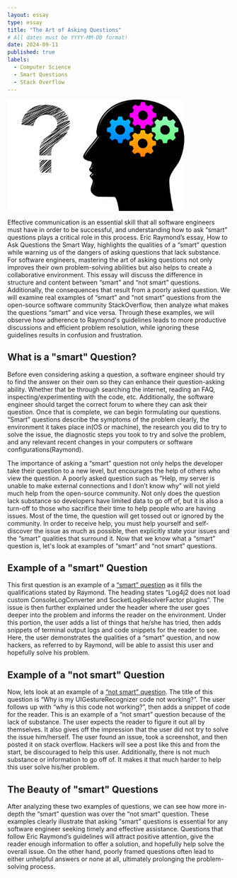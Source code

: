 ```yaml
---
layout: essay
type: essay
title: "The Art of Asking Questions"
# All dates must be YYYY-MM-DD format!
date: 2024-09-11
published: true
labels:
  - Computer Science
  - Smart Questions
  - Stack Overflow
---
```


<img width="400px" class="rounded float-start pe-4" src="../img/smart_qs.jpg">


Effective communication is an essential skill that all software engineers must have in order to be successful, and understanding how to ask “smart” questions plays a critical role in this process. Eric Raymond’s essay, How to Ask Questions the Smart Way, highlights the qualities of a “smart” question while warning us of the dangers of asking questions that lack substance. For software engineers, mastering the art of asking questions not only improves their own problem-solving abilities but also helps to create a collaborative environment. This essay will discuss the difference in structure and content between “smart” and “not smart” questions. Additionally, the consequences that result from a poorly asked question. We will examine real examples of “smart” and “not smart” questions from the open-source software community StackOverflow, then analyze what makes the questions “smart” and vice versa. Through these examples, we will observe how adherence to Raymond's guidelines leads to more productive discussions and efficient problem resolution, while ignoring these guidelines results in confusion and frustration.

## What is a "smart" Question?
Before even considering asking a question, a software engineer should try to find the answer on their own so they can enhance their question-asking ability. Whether that be through searching the internet, reading an FAQ, inspecting/experimenting with the code, etc. Additionally, the software engineer should target the correct forum to where they can ask their question. Once that is complete, we can begin formulating our questions. “Smart” questions describe the symptoms of the problem clearly, the environment it takes place in(OS or machine), the research you did to try to solve the issue, the diagnostic steps you took to try and solve the problem, and any relevant recent changes in your computers or software configurations(Raymond). 

The importance of asking a “smart” question not only helps the developer take their question to a new level, but encourages the help of others who view the question. A poorly asked question such as “Help, my server is unable to make external connections and I don’t know why” will not yield much help from the open-source community. Not only does the question lack substance so developers have limited data to go off of, but it is also a turn-off to those who sacrifice their time to help people who are having issues. Most of the time, the question will get tossed out or ignored by the community. In order to receive help, you must help yourself and self-discover the issue as much as possible, then explicitly state your issues and the “smart” qualities that surround it. Now that we know what a “smart” question is, let's look at examples of “smart” and “not smart” questions. 

## Example of a "smart" Question
This first question is an example of a [“smart” question](https://stackoverflow.com/questions/78976925/log4j2-does-not-load-custom-consolelogconverter-and-socketlogresolverfactor-plug) as it fills the qualifications stated by Raymond. The heading states “Log4j2 does not load custom ConsoleLogConverter and SocketLogResolverFactor plugins”. The issue is then further explained under the header where the user goes deeper into the problem and informs the reader on the environment. Under this portion, the user adds a list of things that he/she has tried, then adds snippets of terminal output logs and code snippets for the reader to see. Here, the user demonstrates the qualities of a “smart” question, and now hackers, as referred to by Raymond, will be able to assist this user and hopefully solve his problem. 

## Example of a "not smart" Question
Now, lets look at an example of a [“not smart” question](https://stackoverflow.com/questions/8367308/why-is-my-uigesturerecognizer-code-not-working). The title of this question is “Why is my UIGestureRecognizer code not working?”. The user follows up with “why is this code not working?”, then adds a snippet of code for the reader. This is an example of a “not smart” question because of the lack of substance. The user expects the reader to figure it out all by themselves. It also gives off the impression that the user did not try to solve the issue him/herself. The user found an issue, took a screenshot, and then posted it on stack overflow. Hackers will see a post like this and from the start, be discouraged to help this user. Additionally, there is not much substance or information to go off of. It makes it that much harder to help this user solve his/her problem. 

## The Beauty of "smart" Questions
After analyzing these two examples of questions, we can see how more in-depth the “smart” question was over the “not smart” question. These examples clearly illustrate that asking "smart" questions is essential for any software engineer seeking timely and effective assistance. Questions that follow Eric Raymond’s guidelines will attract positive attention, give the reader enough information to offer a solution, and hopefully help solve the overall issue. On the other hand, poorly framed questions often lead to either unhelpful answers or none at all, ultimately prolonging the problem-solving process.

